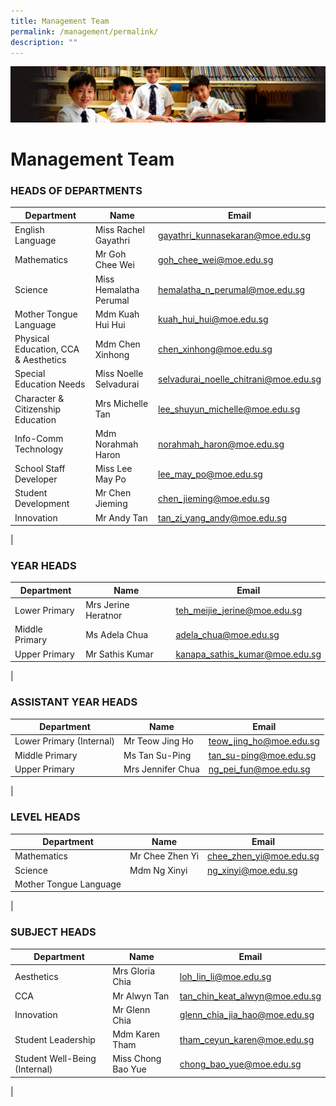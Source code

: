 ```yaml
---
title: Management Team
permalink: /management/permalink/
description: ""
---
```

![](/images/Sub-banner1.jpg)

Management Team
===============

### HEADS OF DEPARTMENTS

| Department | Name | Email |
|---|---|---|
| English Language | Miss Rachel Gayathri | gayathri_kunnasekaran@moe.edu.sg |
| Mathematics | Mr Goh Chee Wei  | goh_chee_wei@moe.edu.sg  |
| Science | Miss Hemalatha Perumal  | hemalatha_n_perumal@moe.edu.sg |
| Mother Tongue Language | Mdm Kuah Hui Hui  | kuah_hui_hui@moe.edu.sg |
| Physical Education, CCA & Aesthetics | Mdm Chen Xinhong | chen_xinhong@moe.edu.sg |
| Special Education Needs | Miss Noelle Selvadurai  | selvadurai_noelle_chitrani@moe.edu.sg |
| Character & Citizenship Education | Mrs Michelle Tan | lee_shuyun_michelle@moe.edu.sg |
| Info-Comm Technology | Mdm Norahmah Haron | norahmah_haron@moe.edu.sg |
| School Staff Developer | Miss Lee May Po | lee_may_po@moe.edu.sg |
| Student Development | Mr Chen Jieming | chen_jieming@moe.edu.sg |
| Innovation | Mr Andy Tan | tan_zi_yang_andy@moe.edu.sg |
|

### YEAR HEADS

| Department | Name | Email |
|---|---|---|
| Lower Primary | Mrs Jerine Heratnor | teh_meijie_jerine@moe.edu.sg |
| Middle Primary | Ms Adela Chua  | adela_chua@moe.edu.sg  |
| Upper Primary | Mr Sathis Kumar | kanapa_sathis_kumar@moe.edu.sg |
|

### ASSISTANT YEAR HEADS

| Department | Name | Email |
|---|---|---|
| Lower Primary (Internal) | Mr Teow Jing Ho | [teow_jing_ho@moe.edu.sg](mailto:teow_jing_ho@moe.edu.sg) |
| Middle Primary | Ms Tan Su-Ping | [tan_su-ping@moe.edu.sg](mailto:tan_su-ping@moe.edu.sg)  |
| Upper Primary | Mrs Jennifer Chua | [ng_pei_fun@moe.edu.sg](mailto:ng_pei_fun@moe.edu.sg) |
|

### LEVEL HEADS

| Department | Name | Email |
|---|---|---|
| Mathematics  | Mr Chee Zhen Yi | [chee_zhen_yi@moe.edu.sg](mailto:chee_zhen_yi@moe.edu.sg)   |
| Science | Mdm Ng Xinyi | [ng_xinyi@moe.edu.sg](mailto:ng_xinyi@moe.edu.sg) |
| Mother Tongue Language |  |  |
|

### SUBJECT HEADS

| Department | Name | Email |
|---|---|---|
| Aesthetics  | Mrs Gloria Chia | [loh_lin_li@moe.edu.sg](mailto:loh_lin_li@moe.edu.sg) |
| CCA | Mr Alwyn Tan | [tan_chin_keat_alwyn@moe.edu.sg](mailto:tan_chin_keat_alwyn@moe.edu.sg)  |
| Innovation | Mr Glenn Chia | [glenn_chia_jia_hao@moe.edu.sg](mailto:glenn_chia_jia_hao@moe.edu.sg) |
| Student Leadership | Mdm Karen Tham | [tham_ceyun_karen@moe.edu.sg](mailto:tham_ceyun_karen@moe.edu.sg) |
| Student Well-Being (Internal) | Miss Chong Bao Yue | [chong_bao_yue@moe.edu.sg](mailto:chong_bao_yue@moe.edu.sg) |
|